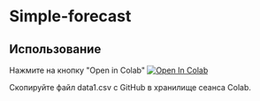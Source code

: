# Simple-forecast
## Использование
Нажмите на кнопку "Open in Colab" 
[![Open In Colab](https://colab.research.google.com/assets/colab-badge.svg)](https://colab.research.google.com/github/art-of-ai/simple-forecast/blob/main/Simple_forecast.ipynb)

Скопируйте файл data1.csv с GitHub в хранилище сеанса Colab.

